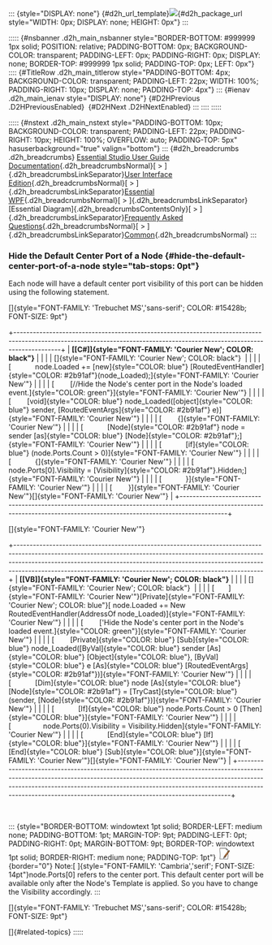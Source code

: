 ::: {style="DISPLAY: none"}
[](ms-xhelp:///?Id=d2h_url_template){#d2h_url_template}![](!package_url!){#d2h_package_url style="WIDTH: 0px; DISPLAY: none; HEIGHT: 0px"}
:::

::::: {#nsbanner .d2h_main_nsbanner style="BORDER-BOTTOM: #999999 1px solid; POSITION: relative; PADDING-BOTTOM: 0px; BACKGROUND-COLOR: transparent; PADDING-LEFT: 0px; PADDING-RIGHT: 0px; DISPLAY: none; BORDER-TOP: #999999 1px solid; PADDING-TOP: 0px; LEFT: 0px"}
:::: {#TitleRow .d2h_main_titlerow style="PADDING-BOTTOM: 4px; BACKGROUND-COLOR: transparent; PADDING-LEFT: 22px; WIDTH: 100%; PADDING-RIGHT: 10px; DISPLAY: none; PADDING-TOP: 4px"}
::: {#ienav .d2h_main_ienav style="DISPLAY: none"}
[](ms-xhelp:///?Id=4b43ecf2-6c30-47a2-889c-b11e314c7d57){#D2HPrevious .D2HPreviousEnabled}  [](ms-xhelp:///?Id=1941e50d-0d9d-4b3a-b173-72ac2c08a478){#D2HNext .D2HNextEnabled}
:::
::::
:::::

::::: {#nstext .d2h_main_nstext style="PADDING-BOTTOM: 10px; BACKGROUND-COLOR: transparent; PADDING-LEFT: 22px; PADDING-RIGHT: 10px; HEIGHT: 100%; OVERFLOW: auto; PADDING-TOP: 5px" hasuserbackground="true" valign="bottom"}
::: {#d2h_breadcrumbs .d2h_breadcrumbs}
[Essential Studio User Guide Documentation](ms-xhelp:///?Id=12457748-09e3-4d74-a240-8e049cedf030){.d2h_breadcrumbsNormal}[ \> ]{.d2h_breadcrumbsLinkSeparator}[User Interface Edition](ms-xhelp:///?Id=c29296b7-531c-413b-a0ec-488ca1f7f669){.d2h_breadcrumbsNormal}[ \> ]{.d2h_breadcrumbsLinkSeparator}[Essential WPF](ms-xhelp:///?Id=7f4f82c5-151c-4262-94d0-75c4626c77bc){.d2h_breadcrumbsNormal}[ \> ]{.d2h_breadcrumbsLinkSeparator}[Essential Diagram]{.d2h_breadcrumbsContentsOnly}[ \> ]{.d2h_breadcrumbsLinkSeparator}[Frequently Asked Questions](ms-xhelp:///?Id=2206ded2-cc47-47f5-86b1-d5d1f5b27678){.d2h_breadcrumbsNormal}[ \> ]{.d2h_breadcrumbsLinkSeparator}[Common](ms-xhelp:///?Id=91822e4e-e58d-43c2-9da2-bfbf6a7d32a0){.d2h_breadcrumbsNormal}
:::

### Hide the Default Center Port of a Node {#hide-the-default-center-port-of-a-node style="tab-stops: 0pt"}

Each node will have a default center port visibility of this port can be hidden using the following statement.

[]{style="FONT-FAMILY: 'Trebuchet MS','sans-serif'; COLOR: #15428b; FONT-SIZE: 9pt"} 

+--------------------------------------------------------------------------------------------------------------------------------------------------------------------------+
| **[\[C#\]]{style="FONT-FAMILY: 'Courier New'; COLOR: black"}**                                                                                                           |
|                                                                                                                                                                          |
| []{style="FONT-FAMILY: 'Courier New'; COLOR: black"}                                                                                                                     |
|                                                                                                                                                                          |
| [            node.Loaded += [new]{style="COLOR: blue"} [RoutedEventHandler]{style="COLOR: #2b91af"}(node_Loaded);]{style="FONT-FAMILY: 'Courier New'"}                   |
|                                                                                                                                                                          |
| [        [//Hide the Node\'s center port in the Node\'s loaded event.]{style="COLOR: green"}]{style="FONT-FAMILY: 'Courier New'"}                                        |
|                                                                                                                                                                          |
| [        [void]{style="COLOR: blue"} node_Loaded([object]{style="COLOR: blue"} sender, [RoutedEventArgs]{style="COLOR: #2b91af"} e)]{style="FONT-FAMILY: 'Courier New'"} |
|                                                                                                                                                                          |
| [        {]{style="FONT-FAMILY: 'Courier New'"}                                                                                                                          |
|                                                                                                                                                                          |
| [            [Node]{style="COLOR: #2b91af"} node = sender [as]{style="COLOR: blue"} [Node]{style="COLOR: #2b91af"};]{style="FONT-FAMILY: 'Courier New'"}                 |
|                                                                                                                                                                          |
| [            [if]{style="COLOR: blue"} (node.Ports.Count \> 0)]{style="FONT-FAMILY: 'Courier New'"}                                                                      |
|                                                                                                                                                                          |
| [            {]{style="FONT-FAMILY: 'Courier New'"}                                                                                                                      |
|                                                                                                                                                                          |
| [                node.Ports\[0\].Visibility = [Visibility]{style="COLOR: #2b91af"}.Hidden;]{style="FONT-FAMILY: 'Courier New'"}                                          |
|                                                                                                                                                                          |
| [            }]{style="FONT-FAMILY: 'Courier New'"}                                                                                                                      |
|                                                                                                                                                                          |
| [        }]{style="FONT-FAMILY: 'Courier New'"}[]{style="FONT-FAMILY: 'Courier New'"}                                                                                    |
+--------------------------------------------------------------------------------------------------------------------------------------------------------------------------+

[]{style="FONT-FAMILY: 'Courier New'"} 

+----------------------------------------------------------------------------------------------------------------------------------------------------------------------------------------------------------------------------------------------------------------------------------------------------------------------+
| **[\[VB\]]{style="FONT-FAMILY: 'Courier New'; COLOR: black"}**                                                                                                                                                                                                                                                       |
|                                                                                                                                                                                                                                                                                                                      |
| []{style="FONT-FAMILY: 'Courier New'; COLOR: black"}                                                                                                                                                                                                                                                                 |
|                                                                                                                                                                                                                                                                                                                      |
| [       ]{style="FONT-FAMILY: 'Courier New'"}[Private]{style="FONT-FAMILY: 'Courier New'; COLOR: blue"}[ node.Loaded += New RoutedEventHandler(AddressOf node_Loaded)]{style="FONT-FAMILY: 'Courier New'"}                                                                                                           |
|                                                                                                                                                                                                                                                                                                                      |
| [        [\'Hide the Node\'s center port in the Node\'s loaded event.]{style="COLOR: green"}]{style="FONT-FAMILY: 'Courier New'"}                                                                                                                                                                                    |
|                                                                                                                                                                                                                                                                                                                      |
| [        [Private]{style="COLOR: blue"} [Sub]{style="COLOR: blue"} node_Loaded([ByVal]{style="COLOR: blue"} sender [As]{style="COLOR: blue"} [Object]{style="COLOR: blue"}, [ByVal]{style="COLOR: blue"} e [As]{style="COLOR: blue"} [RoutedEventArgs]{style="COLOR: #2b91af"})]{style="FONT-FAMILY: 'Courier New'"} |
|                                                                                                                                                                                                                                                                                                                      |
| [            [Dim]{style="COLOR: blue"} node [As]{style="COLOR: blue"} [Node]{style="COLOR: #2b91af"} = [TryCast]{style="COLOR: blue"}(sender, [Node]{style="COLOR: #2b91af"})]{style="FONT-FAMILY: 'Courier New'"}                                                                                                  |
|                                                                                                                                                                                                                                                                                                                      |
| [            [If]{style="COLOR: blue"} node.Ports.Count \> 0 [Then]{style="COLOR: blue"}]{style="FONT-FAMILY: 'Courier New'"}                                                                                                                                                                                        |
|                                                                                                                                                                                                                                                                                                                      |
| [                node.Ports(0).Visibility = Visibility.Hidden]{style="FONT-FAMILY: 'Courier New'"}                                                                                                                                                                                                                   |
|                                                                                                                                                                                                                                                                                                                      |
| [            [End]{style="COLOR: blue"} [If]{style="COLOR: blue"}]{style="FONT-FAMILY: 'Courier New'"}                                                                                                                                                                                                               |
|                                                                                                                                                                                                                                                                                                                      |
| [        [End]{style="COLOR: blue"} [Sub]{style="COLOR: blue"}]{style="FONT-FAMILY: 'Courier New'"}[]{style="FONT-FAMILY: 'Courier New'"}                                                                                                                                                                            |
+----------------------------------------------------------------------------------------------------------------------------------------------------------------------------------------------------------------------------------------------------------------------------------------------------------------------+

 

::: {style="BORDER-BOTTOM: windowtext 1pt solid; BORDER-LEFT: medium none; PADDING-BOTTOM: 1pt; MARGIN-TOP: 9pt; PADDING-LEFT: 0pt; PADDING-RIGHT: 0pt; MARGIN-BOTTOM: 9pt; BORDER-TOP: windowtext 1pt solid; BORDER-RIGHT: medium none; PADDING-TOP: 1pt"}
![](ImagesExt/image82_8.jpg){border="0"} Note:[ ]{style="FONT-FAMILY: 'Cambria','serif'; FONT-SIZE: 14pt"}node.Ports\[0\] refers to the center port. This default center port will be available only after the Node's Template is applied. So you have to change the Visibility accordingly.
:::

[]{style="FONT-FAMILY: 'Trebuchet MS','sans-serif'; COLOR: #15428b; FONT-SIZE: 9pt"} 

[]{#related-topics}
:::::
